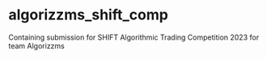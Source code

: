 # algorizzms_shift_comp
Containing submission for SHIFT Algorithmic Trading Competition 2023 for team Algorizzms
